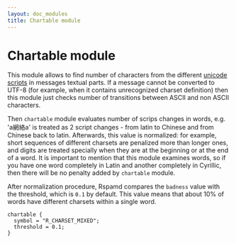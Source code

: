 ```yaml
---
layout: doc_modules
title: Chartable module
---
```

# Chartable module

This module allows to find number of characters from the different [unicode scripts](http://www.unicode.org/reports/tr24/) in messages textual parts. If a message cannot be converted to UTF-8 (for example, when it contains unrecognized charset definition) then this module just checks number of transitions between ASCII and non ASCII characters.

Then `chartable` module evaluates number of scrips changes in words, e.g. 'a網絡a' is treated as 2 script changes - from latin to Chinese and from Chinese back to latin. Afterwards, this value is normalized: for example, short sequences of different charsets are penalized more than longer ones, and digits are treated specially when they are at the beginning or at the end of a word. It is important to mention that this module examines words, so if you have one word completely in Latin and another completely in Cyrillic, then there will be no penalty added by `chartable` module.

After normalization procedure, Rspamd compares the `badness` value with the threshold, which is `0.1` by default. This value means that about 10% of words have different charsets within a single word.

~~~ucl
chartable {
  symbol = "R_CHARSET_MIXED";
  threshold = 0.1;
}
~~~
